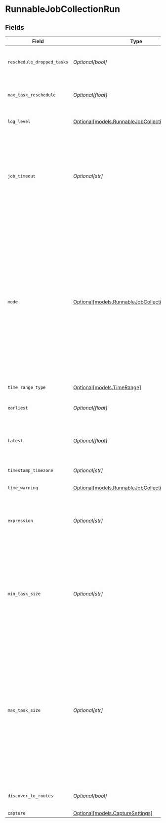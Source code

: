 # RunnableJobCollectionRun


## Fields

| Field                                                                                                                                                                                                                                                                | Type                                                                                                                                                                                                                                                                 | Required                                                                                                                                                                                                                                                             | Description                                                                                                                                                                                                                                                          |
| -------------------------------------------------------------------------------------------------------------------------------------------------------------------------------------------------------------------------------------------------------------------- | -------------------------------------------------------------------------------------------------------------------------------------------------------------------------------------------------------------------------------------------------------------------- | -------------------------------------------------------------------------------------------------------------------------------------------------------------------------------------------------------------------------------------------------------------------- | -------------------------------------------------------------------------------------------------------------------------------------------------------------------------------------------------------------------------------------------------------------------- |
| `reschedule_dropped_tasks`                                                                                                                                                                                                                                           | *Optional[bool]*                                                                                                                                                                                                                                                     | :heavy_minus_sign:                                                                                                                                                                                                                                                   | Reschedule tasks that failed with non-fatal errors                                                                                                                                                                                                                   |
| `max_task_reschedule`                                                                                                                                                                                                                                                | *Optional[float]*                                                                                                                                                                                                                                                    | :heavy_minus_sign:                                                                                                                                                                                                                                                   | Maximum number of times a task can be rescheduled                                                                                                                                                                                                                    |
| `log_level`                                                                                                                                                                                                                                                          | [Optional[models.RunnableJobCollectionLogLevel]](../models/runnablejobcollectionloglevel.md)                                                                                                                                                                         | :heavy_minus_sign:                                                                                                                                                                                                                                                   | Level at which to set task logging                                                                                                                                                                                                                                   |
| `job_timeout`                                                                                                                                                                                                                                                        | *Optional[str]*                                                                                                                                                                                                                                                      | :heavy_minus_sign:                                                                                                                                                                                                                                                   | Maximum time the job is allowed to run. Time unit defaults to seconds if not specified (examples: 30, 45s, 15m). Enter 0 for unlimited time.                                                                                                                         |
| `mode`                                                                                                                                                                                                                                                               | [Optional[models.RunnableJobCollectionMode]](../models/runnablejobcollectionmode.md)                                                                                                                                                                                 | :heavy_minus_sign:                                                                                                                                                                                                                                                   | Job run mode. Preview will either return up to N matching results, or will run until capture time T is reached. Discovery will gather the list of files to turn into streaming tasks, without running the data collection job. Full Run will run the collection job. |
| `time_range_type`                                                                                                                                                                                                                                                    | [Optional[models.TimeRange]](../models/timerange.md)                                                                                                                                                                                                                 | :heavy_minus_sign:                                                                                                                                                                                                                                                   | N/A                                                                                                                                                                                                                                                                  |
| `earliest`                                                                                                                                                                                                                                                           | *Optional[float]*                                                                                                                                                                                                                                                    | :heavy_minus_sign:                                                                                                                                                                                                                                                   | Earliest time to collect data for the selected timezone                                                                                                                                                                                                              |
| `latest`                                                                                                                                                                                                                                                             | *Optional[float]*                                                                                                                                                                                                                                                    | :heavy_minus_sign:                                                                                                                                                                                                                                                   | Latest time to collect data for the selected timezone                                                                                                                                                                                                                |
| `timestamp_timezone`                                                                                                                                                                                                                                                 | *Optional[str]*                                                                                                                                                                                                                                                      | :heavy_minus_sign:                                                                                                                                                                                                                                                   | Timezone to use for Earliest and Latest times                                                                                                                                                                                                                        |
| `time_warning`                                                                                                                                                                                                                                                       | [Optional[models.RunnableJobCollectionTimeWarning]](../models/runnablejobcollectiontimewarning.md)                                                                                                                                                                   | :heavy_minus_sign:                                                                                                                                                                                                                                                   | N/A                                                                                                                                                                                                                                                                  |
| `expression`                                                                                                                                                                                                                                                         | *Optional[str]*                                                                                                                                                                                                                                                      | :heavy_minus_sign:                                                                                                                                                                                                                                                   | A filter for tokens in the provided collect path and/or the events being collected                                                                                                                                                                                   |
| `min_task_size`                                                                                                                                                                                                                                                      | *Optional[str]*                                                                                                                                                                                                                                                      | :heavy_minus_sign:                                                                                                                                                                                                                                                   | Limits the bundle size for small tasks. For example,<br/><br/>        if your lower bundle size is 1MB, you can bundle up to five 200KB files into one task.                                                                                                         |
| `max_task_size`                                                                                                                                                                                                                                                      | *Optional[str]*                                                                                                                                                                                                                                                      | :heavy_minus_sign:                                                                                                                                                                                                                                                   | Limits the bundle size for files above the lower task bundle size. For example, if your upper bundle size is 10MB,<br/><br/>        you can bundle up to five 2MB files into one task. Files greater than this size will be assigned to individual tasks.            |
| `discover_to_routes`                                                                                                                                                                                                                                                 | *Optional[bool]*                                                                                                                                                                                                                                                     | :heavy_minus_sign:                                                                                                                                                                                                                                                   | Send discover results to Routes                                                                                                                                                                                                                                      |
| `capture`                                                                                                                                                                                                                                                            | [Optional[models.CaptureSettings]](../models/capturesettings.md)                                                                                                                                                                                                     | :heavy_minus_sign:                                                                                                                                                                                                                                                   | N/A                                                                                                                                                                                                                                                                  |